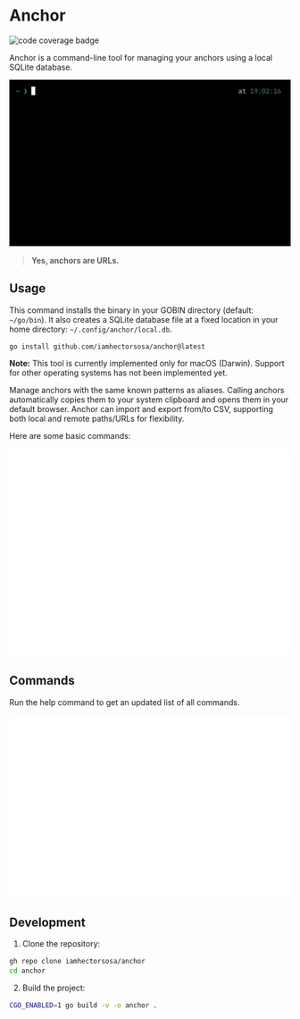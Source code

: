 # Anchor

![code coverage badge](https://github.com/iamhectorsosa/anchor/actions/workflows/ci.yml/badge.svg)

Anchor is a command-line tool for managing your anchors using a local SQLite database.

![demo](./assets/demo.gif)

> **Yes, anchors are URLs.**

## Usage

This command installs the binary in your GOBIN directory (default: `~/go/bin`). It also creates a SQLite database file at a fixed location in your home directory: `~/.config/anchor/local.db`.

```bash
go install github.com/iamhectorsosa/anchor@latest
```

**Note:** This tool is currently implemented only for macOS (Darwin). Support for other operating systems has not been implemented yet.

Manage anchors with the same known patterns as aliases. Calling anchors automatically copies them to your system clipboard and opens them in your default browser. Anchor can import and export from/to CSV, supporting both local and remote paths/URLs for flexibility.

Here are some basic commands:

![basics](./assets/basics.svg)

## Commands

Run the help command to get an updated list of all commands.

![help](./assets/help.svg)

## Development

1. Clone the repository:

```bash
gh repo clone iamhectorsosa/anchor
cd anchor
```

2. Build the project:

```bash
CGO_ENABLED=1 go build -v -o anchor .
```
